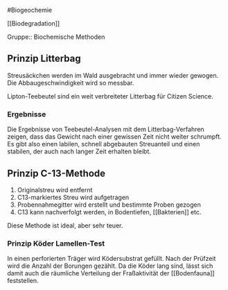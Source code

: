 #Biogeochemie 

[[Biodegradation]]

Gruppe:: Biochemische Methoden

## Prinzip Litterbag

Streusäckchen werden im Wald ausgebracht und immer wieder gewogen. Die Abbaugeschwindigkeit wird so messbar.

Lipton-Teebeutel sind ein weit verbreiteter Litterbag für Citizen Science.

### Ergebnisse

Die Ergebnisse von Teebeutel-Analysen mit dem Litterbag-Verfahren zeigen, dass das Gewicht nach einer gewissen Zeit nicht weiter schrumpft. Es gibt also einen labilen, schnell abgebauten Streuanteil und einen stabilen, der auch nach langer Zeit erhalten bleibt.

## Prinzip C-13-Methode

1. Originalstreu wird entfernt
2. C13-markiertes Streu wird aufgetragen
3. Probennahmegitter wird erstellt und bestimmte Proben gezogen
4. C13 kann nachverfolgt werden, in Bodentiefen, [[Bakterien]] etc.

Diese Methode ist ideal, aber sehr teuer.

### Prinzip Köder Lamellen-Test

In einen perforierten Träger wird Ködersubstrat gefüllt. Nach der Prüfzeit wird die Anzahl der Borungen gezählt. Da die Köder lang sind, lässt sich damit auch die räumliche Verteilung der Fraßaktivität der [[Bodenfauna]] feststellen.
